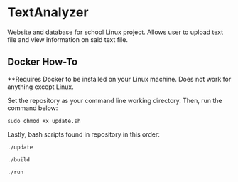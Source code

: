 # TextAnalyzer
Website and database for school Linux project. Allows user to upload text file and view information on said text file.

## Docker How-To
**Requires Docker to be installed on your Linux machine. Does not work for anything except Linux.

Set the repository as your command line working directory. Then, run the command below:
```
sudo chmod +x update.sh
```
Lastly, bash scripts found in repository in this order:
```
./update
```
```
./build
```
```
./run
```

